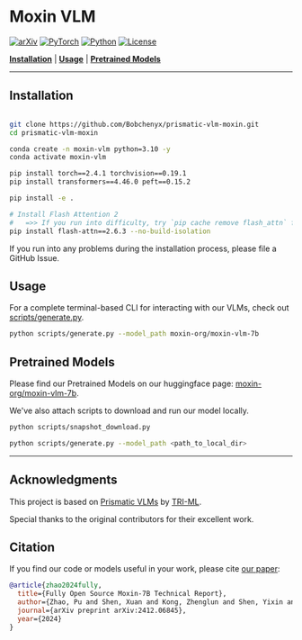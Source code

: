 # Moxin VLM

[![arXiv](https://img.shields.io/badge/arXiv-2412.06845-df2a2a.svg?style=for-the-badge)](https://arxiv.org/abs/2412.06845v4)
[![PyTorch](https://img.shields.io/badge/PyTorch-2.4.1-EE4C2C.svg?style=for-the-badge&logo=pytorch)](https://pytorch.org/get-started/locally/)
[![Python](https://img.shields.io/badge/python-3.10-blue?style=for-the-badge)](https://www.python.org)
[![License](https://img.shields.io/github/license/TRI-ML/prismatic-vlms?style=for-the-badge)](LICENSE)

[**Installation**](#installation) | [**Usage**](#usage) | [**Pretrained Models**](#pretrained-models)

---

## Installation

```bash

git clone https://github.com/Bobchenyx/prismatic-vlm-moxin.git
cd prismatic-vlm-moxin

conda create -n moxin-vlm python=3.10 -y
conda activate moxin-vlm

pip install torch==2.4.1 torchvision==0.19.1
pip install transformers==4.46.0 peft==0.15.2

pip install -e .

# Install Flash Attention 2 
#   =>> If you run into difficulty, try `pip cache remove flash_attn` first
pip install flash-attn==2.6.3 --no-build-isolation

```

If you run into any problems during the installation process, please file a GitHub Issue.

## Usage

For a complete terminal-based CLI for interacting with our VLMs, check out [scripts/generate.py](scripts/generate.py). 
```bash
python scripts/generate.py --model_path moxin-org/moxin-vlm-7b

```

## Pretrained Models

Please find our Pretrained Models on our huggingface page: [moxin-org/moxin-vlm-7b](https://huggingface.co/moxin-org/moxin-vlm-7b).

We've also attach scripts to download and run our model locally.

```bash
python scripts/snapshot_download.py

python scripts/generate.py --model_path <path_to_local_dir>
```

---

## Acknowledgments

This project is based on [Prismatic VLMs](https://github.com/TRI-ML/prismatic-vlms) by [TRI-ML](https://github.com/TRI-ML). 

Special thanks to the original contributors for their excellent work.

## Citation 
If you find our code or models useful in your work, please cite [our paper](https://arxiv.org/abs/2412.06845v4):

```bibtex
@article{zhao2024fully,
  title={Fully Open Source Moxin-7B Technical Report},
  author={Zhao, Pu and Shen, Xuan and Kong, Zhenglun and Shen, Yixin and Chang, Sung-En and Rupprecht, Timothy and Lu, Lei and Nan, Enfu and Yang, Changdi and He, Yumei and others},
  journal={arXiv preprint arXiv:2412.06845},
  year={2024}
}
```

